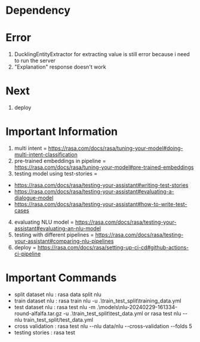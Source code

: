 # Dependency

# Error
1. DucklingEntityExtractor for extracting value is still error because i need to run the server 
2. "Explanation" response doesn't work

# Next
1. deploy

# Important Information
1. multi intent = https://rasa.com/docs/rasa/tuning-your-model#doing-multi-intent-classification
2. pre-trained embeddings in pipeline = https://rasa.com/docs/rasa/tuning-your-model#pre-trained-embeddings
3. testing model using test-stories = 
- https://rasa.com/docs/rasa/testing-your-assistant#writing-test-stories
- https://rasa.com/docs/rasa/testing-your-assistant#evaluating-a-dialogue-model
- https://rasa.com/docs/rasa/testing-your-assistant#how-to-write-test-cases
4. evaluating NLU model = https://rasa.com/docs/rasa/testing-your-assistant#evaluating-an-nlu-model
5. testing with different pipelines = https://rasa.com/docs/rasa/testing-your-assistant#comparing-nlu-pipelines
6. deploy = https://rasa.com/docs/rasa/setting-up-ci-cd#github-actions-ci-pipeline

# Important Commands
- split dataset nlu : rasa data split nlu
- train dataset nlu : rasa train nlu -u .\train_test_split\training_data.yml
- test dataset nlu : rasa test nlu -m .\models\nlu-20240229-161334-round-alfalfa.tar.gz -u .\train_test_split\test_data.yml or rasa test nlu --nlu train_test_split/test_data.yml
- cross validation : rasa test nlu  --nlu data/nlu --cross-validation --folds 5
- testing stories : rasa test